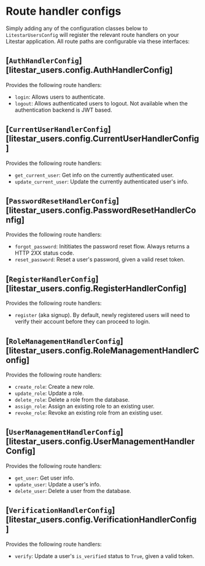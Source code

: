 # Route handler configs

Simply adding any of the configuration classes below to `LitestarUsersConfig` will register the relevant route handlers on your Litestar application. All route paths are configurable via these interfaces:


## [`AuthHandlerConfig`][litestar_users.config.AuthHandlerConfig]

Provides the following route handlers:

* `login`: Allows users to authenticate.
* `logout`: Allows authenticated users to logout. Not available when the authentication backend is JWT based.

## [`CurrentUserHandlerConfig`][litestar_users.config.CurrentUserHandlerConfig]

Provides the following route handlers:

* `get_current_user`: Get info on the currently authenticated user.
* `update_current_user`: Update the currently authenticated user's info.

## [`PasswordResetHandlerConfig`][litestar_users.config.PasswordResetHandlerConfig]

Provides the following route handlers:

* `forgot_password`: Inititiates the password reset flow. Always returns a HTTP 2XX status code.
* `reset_password`: Reset a user's password, given a valid reset token.

## [`RegisterHandlerConfig`][litestar_users.config.RegisterHandlerConfig]

Provides the following route handlers:

* `register` (aka signup). By default, newly registered users will need to verify their account before they can proceed to login.

## [`RoleManagementHandlerConfig`][litestar_users.config.RoleManagementHandlerConfig]

Provides the following route handlers:

* `create_role`: Create a new role.
* `update_role`: Update a role.
* `delete_role`: Delete a role from the database.
* `assign_role`: Assign an existing role to an existing user.
* `revoke_role`: Revoke an existing role from an existing user.

## [`UserManagementHandlerConfig`][litestar_users.config.UserManagementHandlerConfig]

Provides the following route handlers:

* `get_user`: Get user info.
* `update_user`: Update a user's info.
* `delete_user`: Delete a user from the database.

## [`VerificationHandlerConfig`][litestar_users.config.VerificationHandlerConfig]

Provides the following route handlers:

* `verify`: Update a user's `is_verified` status to `True`, given a valid token.
